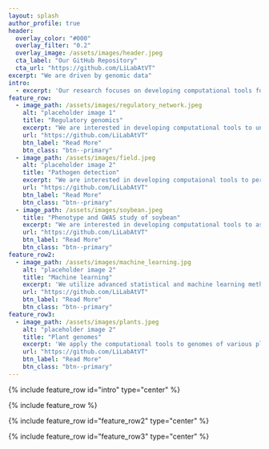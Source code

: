 ```yaml
---
layout: splash
author_profile: true
header:
  overlay_color: "#000"
  overlay_filter: "0.2"
  overlay_image: /assets/images/header.jpeg
  cta_label: "Our GitHub Repository"
  cta_url: "https://github.com/LiLabAtVT"
excerpt: "We are driven by genomic data"
intro:
  - excerpt: 'Our research focuses on developing computational tools for genome scale data analysis. The goal is to understand the connections between genotypes and phenotypes by developing computational algorithms that integrate large-scale data from genomics, transcriptomics, proteomics and metabolomics.'
feature_row:
  - image_path: /assets/images/regulatory_network.jpeg
    alt: "placeholder image 1"
    title: "Regulatory genomics"
    excerpt: "We are interested in developing computational tools to understand gene regulations in plant species."
    url: "https://github.com/LiLabAtVT"
    btn_label: "Read More"
    btn_class: "btn--primary"
  - image_path: /assets/images/field.jpeg
    alt: "placeholder image 2"
    title: "Pathogen detection"
    excerpt: "We are interested in developing computaional tools to perform early detection of pathogen infection for plants."
    url: "https://github.com/LiLabAtVT"
    btn_label: "Read More"
    btn_class: "btn--primary"
  - image_path: /assets/images/soybean.jpeg
    title: "Phenotype and GWAS study of soybean"
    excerpt: "We are interested in developing computational tools to associate the phenotype and genetic variation of soybean genome"
    url: "https://github.com/LiLabAtVT"
    btn_label: "Read More"
    btn_class: "btn--primary"
feature_row2:
  - image_path: /assets/images/machine_learning.jpg
    alt: "placeholder image 2"
    title: "Machine learning"
    excerpt: 'We utilize advanced statistical and machine learning methods to build novel computational tools'
    url: "https://github.com/LiLabAtVT"
    btn_label: "Read More"
    btn_class: "btn--primary"
feature_row3:
  - image_path: /assets/images/plants.jpeg
    alt: "placeholder image 2"
    title: "Plant genomes"
    excerpt: 'We apply the computational tools to genomes of various plant species'
    url: "https://github.com/LiLabAtVT"
    btn_label: "Read More"
    btn_class: "btn--primary"
---
```

{% include feature_row id="intro" type="center" %}

{% include feature_row %}

{% include feature_row id="feature_row2" type="center" %}

{% include feature_row id="feature_row3" type="center" %}
